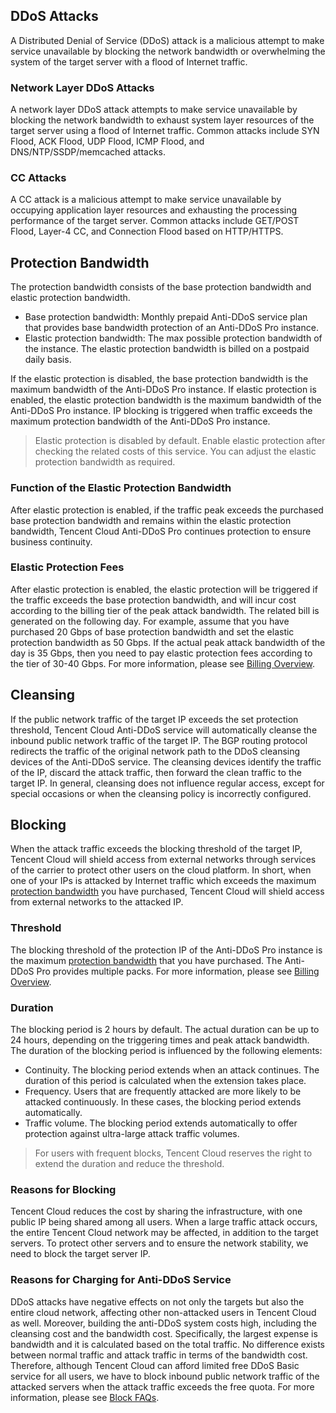 ## DDoS Attacks
A Distributed Denial of Service (DDoS) attack is a malicious attempt to make service unavailable by blocking the network bandwidth or overwhelming the system of the target server with a flood of Internet traffic. 
### Network Layer DDoS Attacks 
A network layer DDoS attack attempts to make service unavailable by blocking the network bandwidth to exhaust system layer resources of the target server using a flood of Internet traffic. 
Common attacks include SYN Flood, ACK Flood, UDP Flood, ICMP Flood, and DNS/NTP/SSDP/memcached attacks. 
### CC Attacks 
A CC attack is a malicious attempt to make service unavailable by occupying application layer resources and exhausting the processing performance of the target server. 
Common attacks include GET/POST Flood, Layer-4 CC, and Connection Flood based on HTTP/HTTPS.
<span id="fhfz"></span>
## Protection Bandwidth
The protection bandwidth consists of the base protection bandwidth and elastic protection bandwidth. 
- Base protection bandwidth: Monthly prepaid Anti-DDoS service plan that provides base bandwidth protection of an Anti-DDoS Pro instance. 
- Elastic protection bandwidth: The max possible protection bandwidth of the instance. The elastic protection bandwidth is billed on a postpaid daily basis. 

If the elastic protection is disabled, the base protection bandwidth is the maximum bandwidth of the Anti-DDoS Pro instance. If elastic protection is enabled, the elastic protection bandwidth is the maximum bandwidth of the Anti-DDoS Pro instance. IP blocking is triggered when traffic exceeds the maximum protection bandwidth of the Anti-DDoS Pro instance. 
>Elastic protection is disabled by default. Enable elastic protection after checking the related costs of this service. You can adjust the elastic protection bandwidth as required. 
### Function of the Elastic Protection Bandwidth 
After elastic protection is enabled, if the traffic peak exceeds the purchased base protection bandwidth and remains within the elastic protection bandwidth, Tencent Cloud Anti-DDoS Pro continues protection to ensure business continuity. 
### Elastic Protection Fees 
After elastic protection is enabled, the elastic protection will be triggered if the traffic exceeds the base protection bandwidth, and will incur cost according to the billing tier of the peak attack bandwidth. The related bill is generated on the following day. 
For example, assume that you have purchased 20 Gbps of base protection bandwidth and set the elastic protection bandwidth as 50 Gbps. If the actual peak attack bandwidth of the day is 35 Gbps, then you need to pay elastic protection fees according to the tier of 30-40 Gbps. 
For more information, please see [Billing Overview](https://intl.cloud.tencent.com/document/product/1029/31747). 
## Cleansing
If the public network traffic of the target IP exceeds the set protection threshold, Tencent Cloud Anti-DDoS service will automatically cleanse the inbound public network traffic of the target IP. The BGP routing protocol redirects the traffic of the original network path to the DDoS cleansing devices of the Anti-DDoS service. The cleansing devices identify the traffic of the IP, discard the attack traffic, then forward the clean traffic to the target IP. 
In general, cleansing does not influence regular access, except for special occasions or when the cleansing policy is incorrectly configured. 
## Blocking
When the attack traffic exceeds the blocking threshold of the target IP, Tencent Cloud will shield access from external networks through services of the carrier to protect other users on the cloud platform. In short, when one of your IPs is attacked by Internet traffic which exceeds the maximum [protection bandwidth](#fhfz) you have purchased, Tencent Cloud will shield access from external networks to the attacked IP. 
### Threshold 
The blocking threshold of the protection IP of the Anti-DDoS Pro instance is the maximum [protection bandwidth](#fhfz) that you have purchased. The Anti-DDoS Pro provides multiple packs. For more information, please see [Billing Overview](https://intl.cloud.tencent.com/document/product/1029/31747). 
### Duration 
The blocking period is 2 hours by default. The actual duration can be up to 24 hours, depending on the triggering times and peak attack bandwidth. 
The duration of the blocking period is influenced by the following elements: 
- Continuity. The blocking period extends when an attack continues. The duration of this period is calculated when the extension takes place. 
- Frequency. Users that are frequently attacked are more likely to be attacked continuously. In these cases, the blocking period extends automatically. 
- Traffic volume. The blocking period extends automatically to offer protection against ultra-large attack traffic volumes. 

>For users with frequent blocks, Tencent Cloud reserves the right to extend the duration and reduce the threshold. 

### Reasons for Blocking 
Tencent Cloud reduces the cost by sharing the infrastructure, with one public IP being shared among all users. When a large traffic attack occurs, the entire Tencent Cloud network may be affected, in addition to the target servers. To protect other servers and to ensure the network stability, we need to block the target server IP. 

### Reasons for Charging for Anti-DDoS Service 
DDoS attacks have negative effects on not only the targets but also the entire cloud network, affecting other non-attacked users in Tencent Cloud as well. Moreover, building the anti-DDoS system costs high, including the cleansing cost and the bandwidth cost. Specifically, the largest expense is bandwidth and it is calculated based on the total traffic. No difference exists between normal traffic and attack traffic in terms of the bandwidth cost.  
Therefore, although Tencent Cloud can afford limited free DDoS Basic service for all users, we have to block inbound public network traffic of the attacked servers when the attack traffic exceeds the free quota.
For more information, please see [Block FAQs](https://intl.cloud.tencent.com/document/product/1029/31772).